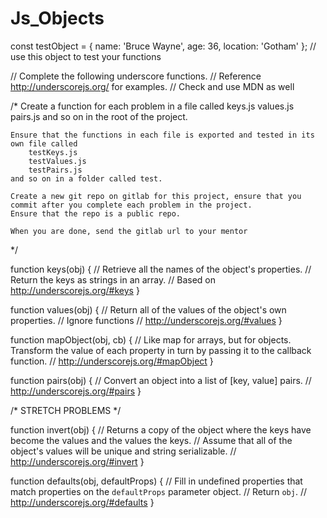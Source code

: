 # Js_Objects
 
 const testObject = { name: 'Bruce Wayne', age: 36, location: 'Gotham' }; // use this object to test your functions

// Complete the following underscore functions.
// Reference http://underscorejs.org/ for examples.
// Check and use MDN as well

/*
    Create a function for each problem in a file called
        keys.js
        values.js
        pairs.js
    and so on in the root of the project.

    Ensure that the functions in each file is exported and tested in its own file called
        testKeys.js
        testValues.js
        testPairs.js
    and so on in a folder called test.

    Create a new git repo on gitlab for this project, ensure that you commit after you complete each problem in the project.
    Ensure that the repo is a public repo.

    When you are done, send the gitlab url to your mentor
*/

function keys(obj) {
    // Retrieve all the names of the object's properties.
    // Return the keys as strings in an array.
    // Based on http://underscorejs.org/#keys
}

function values(obj) {
    // Return all of the values of the object's own properties.
    // Ignore functions
    // http://underscorejs.org/#values
}

function mapObject(obj, cb) {
    // Like map for arrays, but for objects. Transform the value of each property in turn by passing it to the callback function.
    // http://underscorejs.org/#mapObject
}

function pairs(obj) {
    // Convert an object into a list of [key, value] pairs.
    // http://underscorejs.org/#pairs
}

/* STRETCH PROBLEMS */

function invert(obj) {
    // Returns a copy of the object where the keys have become the values and the values the keys.
    // Assume that all of the object's values will be unique and string serializable.
    // http://underscorejs.org/#invert
}

function defaults(obj, defaultProps) {
    // Fill in undefined properties that match properties on the `defaultProps` parameter object.
    // Return `obj`.
    // http://underscorejs.org/#defaults
}
